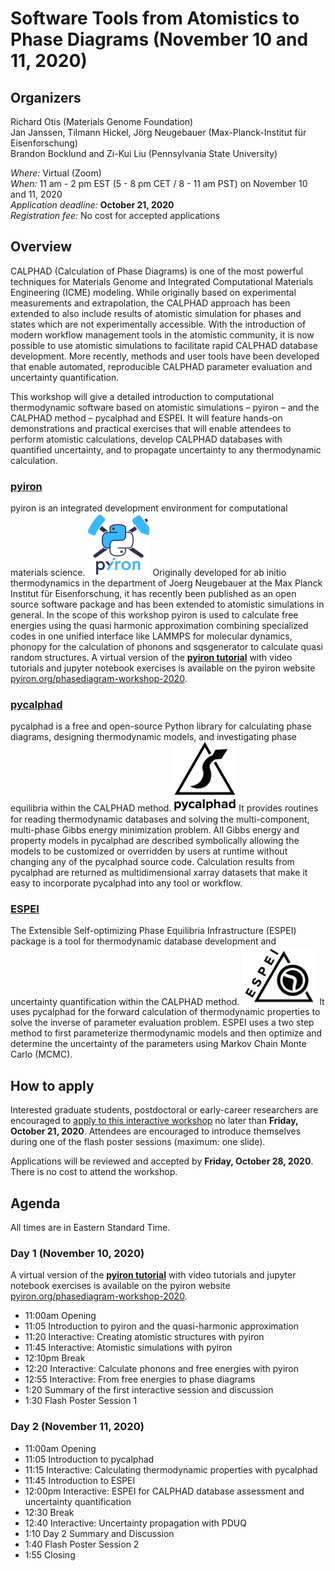 # Software Tools from Atomistics to Phase Diagrams (November 10 and 11, 2020)

## Organizers

Richard Otis (Materials Genome Foundation)<br>
Jan Janssen, Tilmann Hickel, Jörg Neugebauer (Max-Planck-Institut für Eisenforschung)<br>
Brandon Bocklund and Zi-Kui Liu (Pennsylvania State University)

*Where:* Virtual (Zoom)<br>
*When:* 11 am - 2 pm EST (5 - 8 pm CET / 8 - 11 am PST) on November 10 and 11, 2020<br>
*Application deadline:* **October 21, 2020**<br>
*Registration fee:* No cost for accepted applications

## Overview
CALPHAD (Calculation of Phase Diagrams) is one of the most powerful techniques for Materials Genome and Integrated Computational Materials Engineering (ICME) modeling. While originally based on experimental measurements and extrapolation, the CALPHAD approach has been extended to also include results of atomistic simulation for phases and states which are not experimentally accessible. With the introduction of modern workflow management tools in the atomistic community, it is now possible to use atomistic simulations to facilitate rapid CALPHAD database development. More recently, methods and user tools have been developed that enable automated, reproducible CALPHAD parameter evaluation and uncertainty quantification.

This workshop will give a detailed introduction to computational thermodynamic software based on atomistic simulations – pyiron – and the CALPHAD method  – pycalphad and ESPEI. It will feature hands-on demonstrations and practical exercises that will enable attendees to perform atomistic calculations, develop CALPHAD databases with quantified uncertainty, and to propagate uncertainty to any thermodynamic calculation.
 
### [pyiron](https://pyiron.org)

pyiron is an integrated development environment for computational materials science.
[<img class="logo_image" width="100px" src="assets/pyiron-logo.png" alt="pyiron logo">](https://pyiron.org)
Originally developed for ab initio thermodynamics in the department of Joerg Neugebauer at the Max Planck Institut für Eisenforschung, it has recently been published as an open source software package and has been extended to atomistic simulations in general.
In the scope of this workshop pyiron is used to calculate free energies using the quasi harmonic approximation combining specialized codes in one unified interface like LAMMPS for molecular dynamics, phonopy for the calculation of phonons and sqsgenerator to calculate quasi random structures. A virtual version of the **[pyiron tutorial](https://pyiron.org/phasediagram-workshop-2020/)** with video tutorials and jupyter notebook exercises is available on the pyiron website [pyiron.org/phasediagram-workshop-2020](https://pyiron.org/phasediagram-workshop-2020/). 
 
### [pycalphad](https://pycalphad.org)
pycalphad is a free and open-source Python library for calculating phase diagrams, designing thermodynamic models, and investigating phase equilibria within the CALPHAD method.
[<img class="logo_image" width="100px" src="assets/pycalphad-logo-withtext.png" alt="pycalphad logo">](https://pycalphad.org)
It provides routines for reading thermodynamic databases and solving the multi-component, multi-phase Gibbs energy minimization problem.
All Gibbs energy and property models in pycalphad are described symbolically allowing the models to be customized or overridden by users at runtime without changing any of the pycalphad source code. Calculation results from pycalphad are returned as multidimensional xarray datasets that make it easy to incorporate pycalphad into any tool or workflow.
 
### [ESPEI](https://espei.org)
The Extensible Self-optimizing Phase Equilibria Infrastructure (ESPEI) package is a tool for thermodynamic database development and uncertainty quantification within the CALPHAD method.
[<img class="logo_image" width="120px" src="assets/ESPEI-logo-withtext-200px.png" alt="ESPEI logo">](https://espei.org)
It uses pycalphad for the forward calculation of thermodynamic properties to solve the inverse of parameter evaluation problem. ESPEI uses a two step method to first parameterize thermodynamic models and then optimize and determine the uncertainty of the parameters using Markov Chain Monte Carlo (MCMC).

## How to apply
Interested graduate students, postdoctoral or early-career researchers are encouraged to [apply to this interactive workshop](register.md) no later than **Friday, October 21, 2020**. Attendees are encouraged to introduce themselves during one of the flash poster sessions (maximum: one slide). 

Applications will be reviewed and accepted by **Friday, October 28, 2020**. There is no cost to attend the workshop.

## Agenda
All times are in Eastern Standard Time.
### Day 1 (November 10, 2020)
 A virtual version of the **[pyiron tutorial](https://pyiron.org/phasediagram-workshop-2020/)** with video tutorials and jupyter notebook exercises is available on the pyiron website [pyiron.org/phasediagram-workshop-2020](https://pyiron.org/phasediagram-workshop-2020/). 
- 11:00am Opening
- 11:05 Introduction to pyiron and the quasi-harmonic approximation 
- 11:20 Interactive: Creating atomistic structures with pyiron
- 11:45 Interactive: Atomistic simulations with pyiron
- 12:10pm Break
- 12:20 Interactive: Calculate phonons and free energies with pyiron
- 12:55 Interactive: From free energies to phase diagrams 
- 1:20 Summary of the first interactive session and discussion
- 1:30 Flash Poster Session 1
 
### Day 2 (November 11, 2020)
- 11:00am Opening
- 11:05 Introduction to pycalphad
- 11:15 Interactive: Calculating thermodynamic properties with pycalphad
- 11:45 Introduction to ESPEI
- 12:00pm Interactive: ESPEI for CALPHAD database assessment and uncertainty quantification
- 12:30 Break
- 12:40 Interactive: Uncertainty propagation with PDUQ
- 1:10 Day 2 Summary and Discussion
- 1:40 Flash Poster Session 2
- 1:55 Closing
